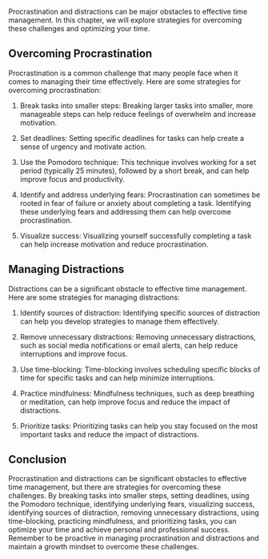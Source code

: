 
Procrastination and distractions can be major obstacles to effective time management. In this chapter, we will explore strategies for overcoming these challenges and optimizing your time.

Overcoming Procrastination
--------------------------

Procrastination is a common challenge that many people face when it comes to managing their time effectively. Here are some strategies for overcoming procrastination:

1. Break tasks into smaller steps: Breaking larger tasks into smaller, more manageable steps can help reduce feelings of overwhelm and increase motivation.

2. Set deadlines: Setting specific deadlines for tasks can help create a sense of urgency and motivate action.

3. Use the Pomodoro technique: This technique involves working for a set period (typically 25 minutes), followed by a short break, and can help improve focus and productivity.

4. Identify and address underlying fears: Procrastination can sometimes be rooted in fear of failure or anxiety about completing a task. Identifying these underlying fears and addressing them can help overcome procrastination.

5. Visualize success: Visualizing yourself successfully completing a task can help increase motivation and reduce procrastination.

Managing Distractions
---------------------

Distractions can be a significant obstacle to effective time management. Here are some strategies for managing distractions:

1. Identify sources of distraction: Identifying specific sources of distraction can help you develop strategies to manage them effectively.

2. Remove unnecessary distractions: Removing unnecessary distractions, such as social media notifications or email alerts, can help reduce interruptions and improve focus.

3. Use time-blocking: Time-blocking involves scheduling specific blocks of time for specific tasks and can help minimize interruptions.

4. Practice mindfulness: Mindfulness techniques, such as deep breathing or meditation, can help improve focus and reduce the impact of distractions.

5. Prioritize tasks: Prioritizing tasks can help you stay focused on the most important tasks and reduce the impact of distractions.

Conclusion
----------

Procrastination and distractions can be significant obstacles to effective time management, but there are strategies for overcoming these challenges. By breaking tasks into smaller steps, setting deadlines, using the Pomodoro technique, identifying underlying fears, visualizing success, identifying sources of distraction, removing unnecessary distractions, using time-blocking, practicing mindfulness, and prioritizing tasks, you can optimize your time and achieve personal and professional success. Remember to be proactive in managing procrastination and distractions and maintain a growth mindset to overcome these challenges.
